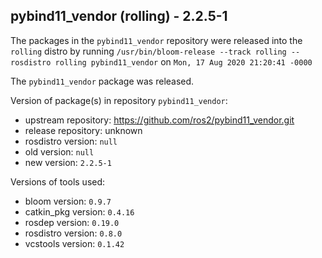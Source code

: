 ## pybind11_vendor (rolling) - 2.2.5-1

The packages in the `pybind11_vendor` repository were released into the `rolling` distro by running `/usr/bin/bloom-release --track rolling --rosdistro rolling pybind11_vendor` on `Mon, 17 Aug 2020 21:20:41 -0000`

The `pybind11_vendor` package was released.

Version of package(s) in repository `pybind11_vendor`:

- upstream repository: https://github.com/ros2/pybind11_vendor.git
- release repository: unknown
- rosdistro version: `null`
- old version: `null`
- new version: `2.2.5-1`

Versions of tools used:

- bloom version: `0.9.7`
- catkin_pkg version: `0.4.16`
- rosdep version: `0.19.0`
- rosdistro version: `0.8.0`
- vcstools version: `0.1.42`


